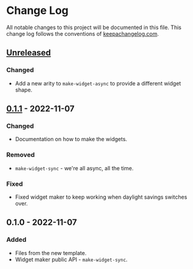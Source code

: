 # Change Log
All notable changes to this project will be documented in this file. This change log follows the conventions of [keepachangelog.com](http://keepachangelog.com/).

## [Unreleased]
### Changed
- Add a new arity to `make-widget-async` to provide a different widget shape.

## [0.1.1] - 2022-11-07
### Changed
- Documentation on how to make the widgets.

### Removed
- `make-widget-sync` - we're all async, all the time.

### Fixed
- Fixed widget maker to keep working when daylight savings switches over.

## 0.1.0 - 2022-11-07
### Added
- Files from the new template.
- Widget maker public API - `make-widget-sync`.

[Unreleased]: https://github.com/ctmx-pedestal/demo/compare/0.1.1...HEAD
[0.1.1]: https://github.com/ctmx-pedestal/demo/compare/0.1.0...0.1.1
